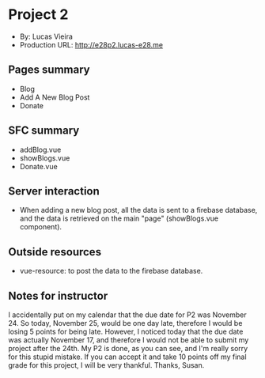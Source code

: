 # Project 2
+ By: Lucas Vieira
+ Production URL: <http://e28p2.lucas-e28.me>

## Pages summary
+ Blog
+ Add A New Blog Post
+ Donate

## SFC summary
+ addBlog.vue
+ showBlogs.vue
+ Donate.vue
  
## Server interaction
+ When adding a new blog post, all the data is sent to a firebase database, and the data is retrieved on the main "page" (showBlogs.vue component).

## Outside resources
+ vue-resource: to post the data to the firebase database.

## Notes for instructor
I accidentally put on my calendar that the due date for P2 was November 24. So today, November 25, would be one day late, therefore I would be losing 5 points for being late. However, I noticed today that the due date was actually November 17, and therefore I would not be able to submit my project after the 24th. My P2 is done, as you can see, and I'm really sorry for this stupid mistake. If you can accept it and take 10 points off my final grade for this project, I will be very thankful. Thanks, Susan.